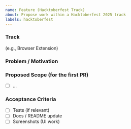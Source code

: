 ```yaml
---
name: Feature (Hacktoberfest Track)
about: Propose work within a Hacktoberfest 2025 track
labels: hacktoberfest
---
```


### Track

(e.g., Browser Extension)

### Problem / Motivation

### Proposed Scope (for the first PR)

- [ ] ...

### Acceptance Criteria

- [ ] Tests (if relevant)
- [ ] Docs / README update
- [ ] Screenshots (UI work)
